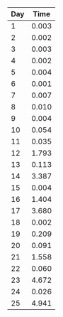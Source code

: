 | Day | Time       |
| --- | ---------- |
| 1   | 0.003      |
| 2   | 0.002      |
| 3   | 0.003      |
| 4   | 0.002      |
| 5   | 0.004      |
| 6   | 0.001      |
| 7   | 0.007      |
| 8   | 0.010      |
| 9   | 0.004      |
| 10  | 0.054      |
| 11  | 0.035      |
| 12  | 1.793      |
| 13  | 0.113      |
| 14  | 3.387      |
| 15  | 0.004      |
| 16  | 1.404      |
| 17  | 3.680      |
| 18  | 0.002      |
| 19  | 0.209      |
| 20  | 0.091      |
| 21  | 1.558      |
| 22  | 0.060      |
| 23  | 4.672      |
| 24  | 0.026      |
| 25  | 4.941      |
